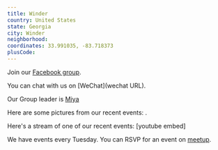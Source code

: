 ```yaml
---
title: Winder
country: United States
state: Georgia
city: Winder
neighborhood: 
coordinates: 33.991035, -83.718373
plusCode:
---
```

Join our [Facebook group](https://www.facebook.com/groups/fee.code.camp.winder.ga).

You can chat with us on [WeChat](wechat URL).

Our Group leader is [Miya](freecodecamp.org/miya)

Here are some pictures from our recent events:
![]().

Here's a stream of one of our recent events:
[youtube embed]

We have events every Tuesday. You can RSVP for an event on [meetup](meetupurl).
